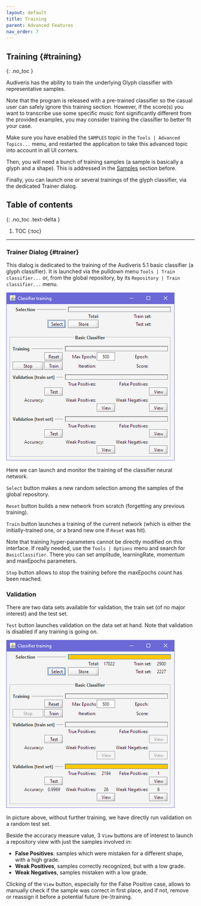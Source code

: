 ```yaml
---
layout: default
title: Training
parent: Advanced Features
nav_order: 7
---
```

## Training {#training}
{: .no_toc }

Audiveris has the ability to train the underlying Glyph classifier with representative samples.

Note that the program is released with a pre-trained classifier so the casual user can safely ignore
this training section.
However, if the score(s) you want to transcribe use some specific music font significantly different
from the provided examples, you may consider training the classifier to better fit your case.

Make sure you have enabled the `SAMPLES` topic in the `Tools | Advanced Topics...` menu,
and restarted the application to take this advanced topic into account in all UI corners.

Then, you will need a bunch of training samples (a sample is basically a glyph and a shape).
This is addressed in the [Samples](samples.md) section before.

Finally, you can launch one or several trainings of the glyph classifier, via the dedicated Trainer
dialog.

## Table of contents
{: .no_toc .text-delta }

1. TOC
{:toc}

---

### Trainer Dialog {#trainer}

This dialog is dedicated to the training of the Audiveris 5.1 basic classifier (a glyph classifier).
It is launched via the pulldown menu `Tools | Train classifier...` or, from the global repository,
by its `Repository | Train classifier...` menu.

![](../assets/classifier_training.png)

Here we can launch and monitor the training of the classifier neural network.

`Select` button makes a new random selection among the samples of the global repository.

`Reset` button builds a new network from scratch (forgetting any previous training).

`Train` button launches a training of the current network
(which is either the initially-trained one, or a brand new one if `Reset` was hit).

Note that training hyper-parameters cannot be directly modified on this interface.
If really needed, use the `Tools | Options` menu and search for `BasicClassifier`.
There you can set amplitude, learningRate, momentum and maxEpochs parameters.

`Stop` button allows to stop the training before the maxEpochs count has been reached.

### Validation

There are two data sets available for validation, the train set (of no major interest)
and the test set.

`Test` button launches validation on the data set at hand.
Note that validation is disabled if any training is going on.

![](../assets/classifier_validation.png)

In picture above, without further training, we have directly run validation on a random test set.

Beside the accuracy measure value, 3 `View` buttons are of interest to launch a repository view
with just the samples involved in:
* __False Positives__: samples which were mistaken for a different shape, with a high grade.
* __Weak Positives__, samples correctly recognized, but with a low grade.
* __Weak Negatives__, samples mistaken with a low grade.

Clicking of the `View` button, especially for the False Positive case, allows to manually check if
the sample was correct in first place, and if not, remove or reassign it before a potential future
(re-)training.
